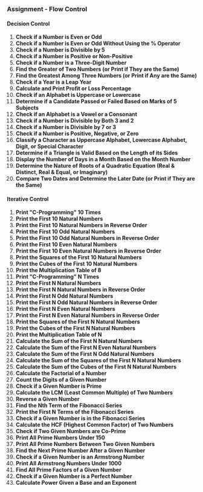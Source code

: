### Assignment - Flow Control

#### Decision Control

1. **Check if a Number is Even or Odd**
2. **Check if a Number is Even or Odd Without Using the % Operator**
3. **Check if a Number is Divisible by 5**
4. **Check if a Number is Positive or Non-Positive**
5. **Check if a Number is a Three-Digit Number**
6. **Find the Greater of Two Numbers (or Print if They are the Same)**
7. **Find the Greatest Among Three Numbers (or Print if Any are the Same)**
8. **Check if a Year is a Leap Year**
9. **Calculate and Print Profit or Loss Percentage**
10. **Check if an Alphabet is Uppercase or Lowercase**
11. **Determine if a Candidate Passed or Failed Based on Marks of 5 Subjects**
12. **Check if an Alphabet is a Vowel or a Consonant**
13. **Check if a Number is Divisible by Both 3 and 2**
14. **Check if a Number is Divisible by 7 or 3**
15. **Check if a Number is Positive, Negative, or Zero**
16. **Classify a Character as Uppercase Alphabet, Lowercase Alphabet, Digit, or Special Character**
17. **Determine if a Triangle is Valid Based on the Length of its Sides**
18. **Display the Number of Days in a Month Based on the Month Number**
19. **Determine the Nature of Roots of a Quadratic Equation (Real & Distinct, Real & Equal, or Imaginary)**
20. **Compare Two Dates and Determine the Later Date (or Print if They are the Same)**

#### Iterative Control

1. **Print "C-Programming" 10 Times**
2. **Print the First 10 Natural Numbers**
3. **Print the First 10 Natural Numbers in Reverse Order**
4. **Print the First 10 Odd Natural Numbers**
5. **Print the First 10 Odd Natural Numbers in Reverse Order**
6. **Print the First 10 Even Natural Numbers**
7. **Print the First 10 Even Natural Numbers in Reverse Order**
8. **Print the Squares of the First 10 Natural Numbers**
9. **Print the Cubes of the First 10 Natural Numbers**
10. **Print the Multiplication Table of 8**
11. **Print "C-Programming" N Times**
12. **Print the First N Natural Numbers**
13. **Print the First N Natural Numbers in Reverse Order**
14. **Print the First N Odd Natural Numbers**
15. **Print the First N Odd Natural Numbers in Reverse Order**
16. **Print the First N Even Natural Numbers**
17. **Print the First N Even Natural Numbers in Reverse Order**
18. **Print the Squares of the First N Natural Numbers**
19. **Print the Cubes of the First N Natural Numbers**
20. **Print the Multiplication Table of N**
21. **Calculate the Sum of the First N Natural Numbers**
22. **Calculate the Sum of the First N Even Natural Numbers**
23. **Calculate the Sum of the First N Odd Natural Numbers**
24. **Calculate the Sum of the Squares of the First N Natural Numbers**
25. **Calculate the Sum of the Cubes of the First N Natural Numbers**
26. **Calculate the Factorial of a Number**
27. **Count the Digits of a Given Number**
28. **Check if a Given Number is Prime**
29. **Calculate the LCM (Least Common Multiple) of Two Numbers**
30. **Reverse a Given Number**
31. **Find the Nth Term of the Fibonacci Series**
32. **Print the First N Terms of the Fibonacci Series**
33. **Check if a Given Number is in the Fibonacci Series**
34. **Calculate the HCF (Highest Common Factor) of Two Numbers**
35. **Check if Two Given Numbers are Co-Prime**
36. **Print All Prime Numbers Under 150**
37. **Print All Prime Numbers Between Two Given Numbers**
38. **Find the Next Prime Number After a Given Number**
39. **Check if a Given Number is an Armstrong Number**
40. **Print All Armstrong Numbers Under 1000**
41. **Find All Prime Factors of a Given Number**
42. **Check if a Given Number is a Perfect Number**
43. **Calculate Power Given a Base and an Exponent**
